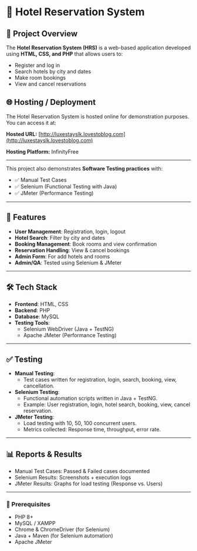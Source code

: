 # 🏨 Hotel Reservation System

## 📌 Project Overview

The **Hotel Reservation System (HRS)** is a web-based application developed using **HTML, CSS, and PHP** that allows users to:

* Register and log in
* Search hotels by city and dates
* Make room bookings
* View and cancel reservations

## 🌐 Hosting / Deployment

The Hotel Reservation System is hosted online for demonstration purposes. You can access it at:

**Hosted URL:** [http://luxestayslk.lovestoblog.com](http://luxestayslk.lovestoblog.com)

**Hosting Platform:** InfinityFree

---

This project also demonstrates **Software Testing practices** with:

* ✅ Manual Test Cases
* ✅ Selenium (Functional Testing with Java)
* ✅ JMeter (Performance Testing)

---

## 🚀 Features

* **User Management**: Registration, login, logout
* **Hotel Search**: Filter by city and dates
* **Booking Management**: Book rooms and view confirmation
* **Reservation Handling**: View & cancel bookings
* **Admin Form**: For add hotels and rooms
* **Admin/QA**: Tested using Selenium & JMeter

---

## 🛠️ Tech Stack

* **Frontend**: HTML, CSS
* **Backend**: PHP
* **Database**: MySQL
* **Testing Tools**:
  * Selenium WebDriver (Java + TestNG)
  * Apache JMeter (Performance Testing)

---

## ✅ Testing

* **Manual Testing**:
  * Test cases written for registration, login, search, booking, view, cancellation.
* **Selenium Testing**:
  * Functional automation scripts written in Java + TestNG.
  * Example: User registration, login, hotel search, booking, view, cancel reservation. 
* **JMeter Testing**:
  * Load testing with 10, 50, 100 concurrent users.
  * Metrics collected: Response time, throughput, error rate.

---

## 📊 Reports & Results

* Manual Test Cases: Passed & Failed cases documented
* Selenium Results: Screenshots + execution logs
* JMeter Results: Graphs for load testing (Response vs. Users)

---

### 🔹 Prerequisites

* PHP 8+
* MySQL / XAMPP
* Chrome & ChromeDriver (for Selenium)
* Java + Maven (for Selenium automation)
* Apache JMeter

